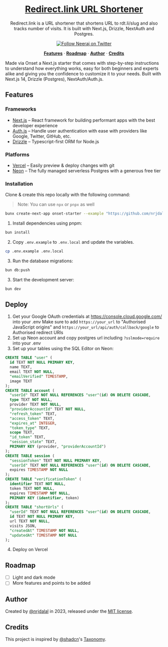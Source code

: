 <a href="https://nextjs.org">
  <h1 align="center">Redirect.link URL Shortener</h1>
</a>

<p align="center">
  Redirect.link is a URL shortener that shortens URL to rdt.li/slug and also tracks number of visits. It is built with Next.js, Drizzle, NextAuth and Postgres.
</p>

<p align="center">
  <a href="https://twitter.com/nrjdalal_com">
    <img src="https://img.shields.io/twitter/follow/nrjdalal_com?style=flat&label=nrjdalal_com&logo=twitter&color=0bf&logoColor=fff" alt="Follow Neeraj on Twitter" />
  </a>
</p>

<p align="center">
  <a href="#features"><strong>Features</strong></a> ·
  <a href="#roadmap"><strong>Roadmap</strong></a> ·
  <a href="#author"><strong>Author</strong></a> ·
  <a href="#credits"><strong>Credits</strong></a>
</p>

Made via Onset a Next.js starter that comes with step-by-step instructions to understand how everything works, easy for both beginners and experts alike and giving you the confidence to customize it to your needs. Built with Next.js 14, Drizzle (Postgres), NextAuth/Auth.js.

<!-- About: An open source Next.js bare starter with step-by-step instructions if required. Built with Next.js 14, Drizzle (Postgres), NextAuth/Auth.js. -->
<!-- Keywords: drizzle neondb nextauthjs nextjs postgres shadcn tailwindcss typescript vercel -->

## Features

### Frameworks

- [Next.js](https://nextjs.org/) – React framework for building performant apps with the best developer experience
- [Auth.js](https://authjs.dev/) – Handle user authentication with ease with providers like Google, Twitter, GitHub, etc.
- [Drizzle](https://orm.drizzle.team/) – Typescript-first ORM for Node.js

### Platforms

- [Vercel](https://vercel.com/) – Easily preview & deploy changes with git
- [Neon](https://neon.tech/) – The fully managed serverless Postgres with a generous free tier

### Installation

Clone & create this repo locally with the following command:

> Note: You can use `npx` or `pnpx` as well

```bash
bunx create-next-app onset-starter --example "https://github.com/nrjdalal/onset"
```

1. Install dependencies using pnpm:

```sh
bun install
```

2. Copy `.env.example` to `.env.local` and update the variables.

```sh
cp .env.example .env.local
```

3. Run the database migrations:

```sh
bun db:push
```

3. Start the development server:

```sh
bun dev
```

## Deploy

1. Get your Google OAuth credentials at https://console.cloud.google.com/ into your .env
Make sure to add `https://your_url` to "Authorised JavaScript origins" and `https://your_url/api/auth/callback/google` to Authorised redirect URIs
3. Set up Neon account and copy postgres url including `?sslmode=require` into your .env
4. Set up your tables using the SQL Editor on Neon:
```sql
CREATE TABLE "user" (
  id TEXT NOT NULL PRIMARY KEY,
  name TEXT,
  email TEXT NOT NULL,
  "emailVerified" TIMESTAMP,
  image TEXT
);
CREATE TABLE account (
  "userId" TEXT NOT NULL REFERENCES "user"(id) ON DELETE CASCADE,
  type TEXT NOT NULL,
  provider TEXT NOT NULL,
  "providerAccountId" TEXT NOT NULL,
  "refresh_token" TEXT,
  "access_token" TEXT,
  "expires_at" INTEGER,
  "token_type" TEXT,
  scope TEXT,
  "id_token" TEXT,
  "session_state" TEXT,
  PRIMARY KEY (provider, "providerAccountId")
);
CREATE TABLE session (
  "sessionToken" TEXT NOT NULL PRIMARY KEY,
  "userId" TEXT NOT NULL REFERENCES "user"(id) ON DELETE CASCADE,
  expires TIMESTAMP NOT NULL
);
CREATE TABLE "verificationToken" (
  identifier TEXT NOT NULL,
  token TEXT NOT NULL,
  expires TIMESTAMP NOT NULL,
  PRIMARY KEY (identifier, token)
);
CREATE TABLE "shortUrls" (
  "userId" TEXT NOT NULL REFERENCES "user"(id) ON DELETE CASCADE,
  id TEXT NOT NULL PRIMARY KEY,
  url TEXT NOT NULL,
  visits JSON,
  "createdAt" TIMESTAMP NOT NULL,
  "updatedAt" TIMESTAMP NOT NULL
);

```
4. Deploy on Vercel

## Roadmap

- [ ] Light and dark mode
- [ ] More features and points to be added

## Author

Created by [@nrjdalal](https://twitter.com/nrjdalal_com) in 2023, released under the [MIT license](https://github.com/nrjdalal/onset/blob/main/LICENSE.md).

## Credits

This project is inspired by [@shadcn](https://twitter.com/shadcn)'s [Taxonomy](https://github.com/shadcn-ui/taxonomy).
